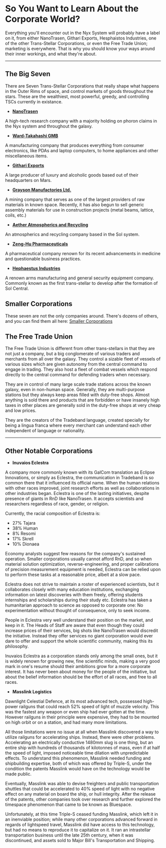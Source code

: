 ﻿# So You Want to Learn About the Corporate World?

Everything you'll encounter out in the Nyx System will probably have a label on it, from either NanoTrasen, Githari Exports, Hesphaistos Industries, one of the other Trans-Stellar Corporations, or even the Free Trade Union; marketing is everywhere. That is why you should know your ways around their inner workings, and what they're about. 

____

## The Big Seven

There are Seven Trans-Stellar Corporations that really shape what happens in the Outer Rims of space, and control markets of goods throughout the stars. These are the wealthiest, most powerful, greedy, and controlling TSCs currently in existance. 

- [**NanoTrasen**](https://baystation12.net/lore/Corporations/NanoTrasen)

A high-tech research company with a majority holding on phoron claims in the Nyx system and throughout the galaxy.

- [**Ward-Takahashi GMB**](https://baystation12.net/lore/Corporations/Ward-Takahashi-GMB)

A manufacturing company that produces everything from consumer electronics, like PDAs and laptop computers, to home appliances and other miscellaneous items.

- [**Githari Exports**](https://baystation12.net/lore/Corporations/Githari-Exports)

A large producer of luxury and alcoholic goods based out of their headquarters on Mars.

- [**Grayson Manufactories Ltd.**](https://baystation12.net/lore/Corporations/Grayson-Manufactories-Ltd.)

A mining company that serves as one of the largest providers of raw materials in known space. Recently, it has also begun to sell generic assembly materials for use in construction projects (metal beams, lattice, coils, etc.)

- [**Aether Atmospherics and Recycling**](https://baystation12.net/lore/Corporations/Aether-Atmospherics-and-Recycling)

An atmospherics and recycling company based in the Sol system.


- [**Zeng-Hu Pharmaceuticals**](https://baystation12.net/lore/Corporations/Zeng-Hu-Pharmaceuticals)

A pharmaceutical company renown for its recent advancements in medicine and questionable business practices.

- [**Hephaestus Industries**](https://baystation12.net/lore/Corporations/Hesphaistos-Industries)

A renown arms manufacturing and general security equipment company. Commonly known as the first trans-stellar to develop after the formation of Sol Central.

## Smaller Corporations

These seven are not the only companies around. There's dozens of others, and you can find them all here:
[Smaller Corporations](https://baystation12.net/lore/Corporations/Smaller)

## The Free Trade Union

The Free Trade Union is different from other trans-stellars in that they are not just a company, but a big conglomerate of various traders and merchants from all over the galaxy. They control a sizable fleet of vessels of various sizes which are given autonomy from the central command to engage in trading. They also host a fleet of combat vessels which respond directly to the central command for defending traders when necessary.

They are in control of many large scale trade stations across the known galaxy, even in non-human space. Generally, they are multi-purpose stations but they always keep areas filled with duty-free shops. Almost anything is sold there and products that are forbidden or have insanely high taxes in other places are generally sold in the duty-free shops at very cheap and low prices.

They are the creators of the Tradeband language, created specially for being a lingua franca where every merchant can understand each other independent of language or nationality.

____

## Other Notable Corporations


- **Inuvaios Eclestra**

A company more commonly known with its GalCom translation as Eclipse Innovations, or simply as Eclestra, the communication in Tradeband is so common there that it influenced its official name. When the human relations with other races improved, joint research efforts as well as collaborations in other industries began. Eclestra is one of the lasting initiatives, despite presence of giants in RnD like NanoTrasen. It accepts scientists and researchers regardless of race, gender, or religion.

Currently, the racial composition of Eclestra is:

- 27% Tajara
- 38% Human
- 8% Resomi
- 17% Skrell
- 10% Dionaea

Economy analysts suggest few reasons for the company's sustained operation. Smaller corporations usually cannot afford RnD, and so when material solution optimization, reverse-engineering, and  proper calibrations of precision measurement equipment is needed, Eclestra can be relied upon to perform these tasks at a reasonable price, albeit at a slow pace.

Eclestra does not strive to maintain a roster of experienced scientists, but it collaborates closely with many education institutions, exchanging information on latest discoveries with them freely, offering students internships and scholarships during their study etc. Eclestra has taken a humanitarian approach to science as opposed to corporate one: No experimentation without thought of consequence, only to seek income.

People in Eclestra very well understand their position on the market, and keep in it. The Heads of Staff are aware that even though they could increase prices of their services, big shots like NanoTrasen would discredit the initiative. Instead they offer services no giant corporation would ever dare to offer and support the whole scientific community, making this its philosophy.

Inuvaios Eclestra as a corporation stands only among the small ones, but it is widely renown for growing new, fine scientific minds, making a very good mark in one's resume should their ambitions grow for a more corporate interest. It has never been about money for the people of the initiative, but about the belief information should be the effort of all races, and free to all races.

- **Masslink Logistics**

Dawnlight Celestial Defence, at its most advanced tech, possessed high-power railguns that could reach 52% speed of light of muzzle velocity. This was the fastest any weapon or even ship had ever gotten at the time. However railguns in their principle were expensive, they had to be mounted on high orbit or on a station, and had many more limitations.

All those limitations were no issue at all when Masslink discovered a way to utilize railguns for accelerating ships. Instead, there were other problems. Accelerating an electrically conductive 1480mm slug is one thing, but an entire ship with hundreds of thousands of kilotonnes of mass, even if at half the speed of light, imposed noticeable time dilation with unpredictable effects. To understand this phenomenon, Masslink needed funding and shipbuilding expertise, both of which was offered by Triple-S, under the condition the patents Masslink would have on the technology would be made public.

Eventually, Masslink was able to devise freighters and public transportation shuttles that could be accelerated to 40% speed of light with no negative effect on any material on board the ship, or hull integrity. After the release of the patents, other companies took over research and further explored the timespace phenomenon that came to be known as Bluespace.

Unfortunately, at this time Triple-S ceased funding Masslink, which left it in an inenviable position; while many other corporations advanced forward in regards of lightspeed travel, Masslink did have access to this technology, but had no means to reproduce it to capitalize on it. It ran an intrastellar transportation business until the late 25th century, when it was discontinued, and assets sold to Major Bill's Transportation and Shipping.

